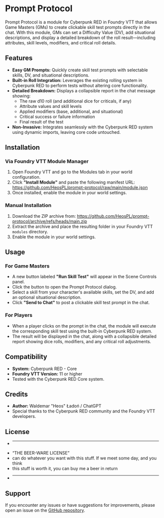 # Prompt Protocol

Prompt Protocol is a module for Cyberpunk RED in Foundry VTT that allows Game Masters (GMs) to create clickable skill test prompts directly in the chat. With this module, GMs can set a Difficulty Value (DV), add situational descriptions, and display a detailed breakdown of the roll result—including attributes, skill levels, modifiers, and critical roll details.

## Features

- **Easy GM Prompts:** Quickly create skill test prompts with selectable skills, DV, and situational descriptions.
- **Built-in Roll Integration:** Leverages the existing rolling system in Cyberpunk RED to perform tests without altering core functionality.
- **Detailed Breakdown:** Displays a collapsible report in the chat message showing:
  - The raw d10 roll (and additional dice for criticals, if any)
  - Attribute values and skill levels
  - Applied modifiers (base, additional, and situational)
  - Critical success or failure information
  - Final result of the test
- **Non-Invasive:** Integrates seamlessly with the Cyberpunk RED system using dynamic imports, leaving core code untouched.

## Installation

### Via Foundry VTT Module Manager

1. Open Foundry VTT and go to the Modules tab in your world configuration.
2. Click **"Install Module"** and paste the following manifest URL:
https://github.com/HeosPL/prompt-protocol/raw/main/module.json
3. Once installed, enable the module in your world settings.

### Manual Installation

1. Download the ZIP archive from:
https://github.com/HeosPL/prompt-protocol/archive/refs/heads/main.zip
2. Extract the archive and place the resulting folder in your Foundry VTT `modules` directory.
3. Enable the module in your world settings.

## Usage

### For Game Masters

- A new button labeled **"Run Skill Test"** will appear in the Scene Controls panel.
- Click the button to open the Prompt Protocol dialog.
- Select a skill from your character's available skills, set the DV, and add an optional situational description.
- Click **"Send to Chat"** to post a clickable skill test prompt in the chat.

### For Players

- When a player clicks on the prompt in the chat, the module will execute the corresponding skill test using the built-in Cyberpunk RED system.
- The result will be displayed in the chat, along with a collapsible detailed report showing dice rolls, modifiers, and any critical roll adjustments.

## Compatibility

- **System:** Cyberpunk RED - Core
- **Foundry VTT Version:** 11 or higher  
- Tested with the Cyberpunk RED Core system.

## Credits

- **Author:** Waldemar "Heos" Ładoń / ChatGPT
- Special thanks to the Cyberpunk RED community and the Foundry VTT developers.

## License
 * ----------------------------------------------------------------------------
 * “THE BEER-WARE LICENSE” 
 * can do whatever you want with this stuff. If we meet some day, and you think
 * this stuff is worth it, you can buy me a beer in return
 * ----------------------------------------------------------------------------
## Support

If you encounter any issues or have suggestions for improvements, please open an issue on the [GitHub repository](https://github.com/HeosPL/prompt-protocol).
